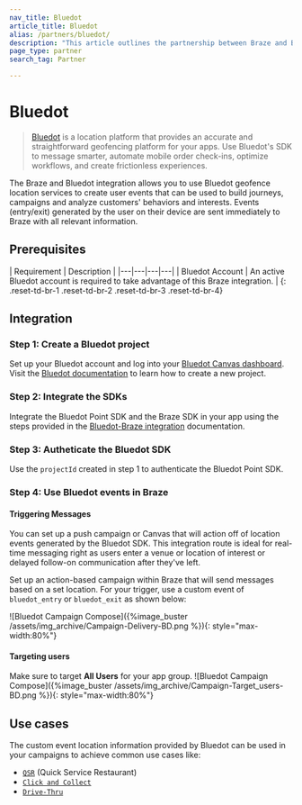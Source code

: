 ```yaml
---
nav_title: Bluedot
article_title: Bluedot
alias: /partners/bluedot/
description: "This article outlines the partnership between Braze and Bluedot, a location platform, providing accurate and straightforward geofencing platform for your apps."
page_type: partner
search_tag: Partner

---
```


# Bluedot

> [Bluedot](https://bluedot.io/) is a location platform that provides an accurate and straightforward geofencing platform for your apps. Use Bluedot's SDK to message smarter, automate mobile order check-ins, optimize workflows, and create frictionless experiences. 

The Braze and Bluedot integration allows you to use Bluedot geofence location services to create user events that can be used to build journeys, campaigns and analyze customers' behaviors and interests. Events (entry/exit) generated by the user on their device are sent immediately to Braze with all relevant information. 

## Prerequisites

| Requirement | Description |
|---|---|---|---|
| Bluedot Account | An active Bluedot account is required to take advantage of this Braze integration. |
{: .reset-td-br-1 .reset-td-br-2 .reset-td-br-3  .reset-td-br-4}

## Integration

### Step 1: Create a Bluedot project
Set up your Bluedot account and log into your [Bluedot Canvas dashboard](https://docs.bluedot.io/canvas/). Visit the [Bluedot documentation]((https://docs.bluedot.io/canvas/creating-a-new-project/)) to learn how to create a new project.

### Step 2: Integrate the SDKs
Integrate the Bluedot Point SDK and the Braze SDK in your app using the steps provided in the [Bluedot-Braze integration](https://docs.bluedot.io/integrations/braze-integration/) documentation.

### Step 3: Autheticate the Bluedot SDK
Use the `projectId` created in step 1 to authenticate the Bluedot Point SDK.

### Step 4: Use Bluedot events in Braze

#### Triggering Messages

You can set up a push campaign or Canvas that will action off of location events generated by the Bluedot SDK. This integration route is ideal for real-time messaging right as users enter a venue or location of interest or delayed follow-on communication after they've left.

Set up an action-based campaign within Braze that will send messages based on a set location. For your trigger, use a custom event of `bluedot_entry` or `bluedot_exit` as shown below:

![Bluedot Campaign Compose]({%image_buster /assets/img_archive/Campaign-Delivery-BD.png %}){: style="max-width:80%"}

#### Targeting users

Make sure to target **All Users** for your app group.
![Bluedot Campaign Compose]({%image_buster /assets/img_archive/Campaign-Target_users-BD.png %}){: style="max-width:80%"}

## Use cases

The custom event location information provided by Bluedot can be used in your campaigns to achieve common use cases like:
- [`QSR`](https://bluedot.io/solutions/quick-service-restaurants/) (Quick Service Restaurant)
- [`Click and Collect`](https://bluedot.io/solutions/click-and-collect/)
- [`Drive-Thru`](https://bluedot.io/solutions/qsr-drive-thru/) 